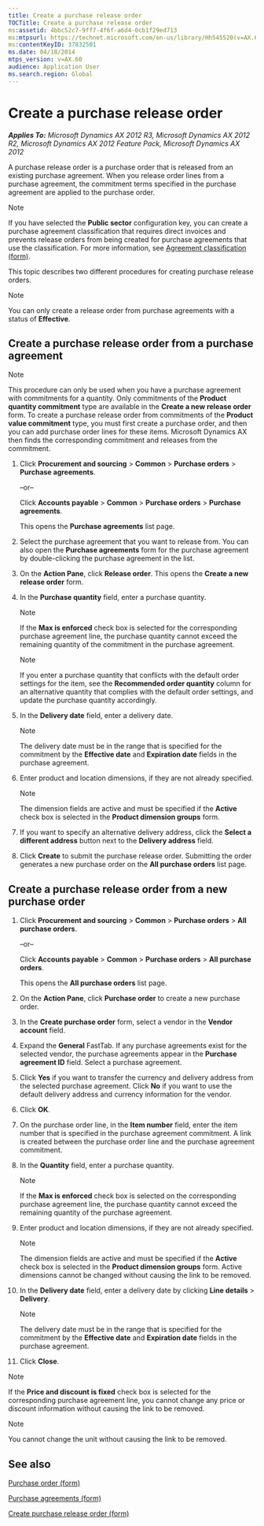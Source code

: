 ```yaml
---
title: Create a purchase release order
TOCTitle: Create a purchase release order
ms:assetid: 4bbc52c7-9ff7-4f6f-a6d4-0cb1f29ed713
ms:mtpsurl: https://technet.microsoft.com/en-us/library/Hh545520(v=AX.60)
ms:contentKeyID: 37832501
ms.date: 04/18/2014
mtps_version: v=AX.60
audience: Application User
ms.search.region: Global
---
```


# Create a purchase release order 


_**Applies To:** Microsoft Dynamics AX 2012 R3, Microsoft Dynamics AX 2012 R2, Microsoft Dynamics AX 2012 Feature Pack, Microsoft Dynamics AX 2012_

A purchase release order is a purchase order that is released from an existing purchase agreement. When you release order lines from a purchase agreement, the commitment terms specified in the purchase agreement are applied to the purchase order.


> [!NOTE]
> <P>If you have selected the <STRONG>Public sector</STRONG> configuration key, you can create a purchase agreement classification that requires direct invoices and prevents release orders from being created for purchase agreements that use the classification. For more information, see <A href="https://technet.microsoft.com/en-us/library/hh802986(v=ax.60)">Agreement classification (form)</A>.</P>



This topic describes two different procedures for creating purchase release orders.


> [!NOTE]
> <P>You can only create a release order from purchase agreements with a status of <STRONG>Effective</STRONG>.</P>



## Create a purchase release order from a purchase agreement


> [!NOTE]
> <P>This procedure can only be used when you have a purchase agreement with commitments for a quantity. Only commitments of the <STRONG>Product quantity commitment</STRONG> type are available in the <STRONG>Create a new release order</STRONG> form. To create a purchase release order from commitments of the <STRONG>Product value commitment</STRONG> type, you must first create a purchase order, and then you can add purchase order lines for these items. Microsoft Dynamics AX then finds the corresponding commitment and releases from the commitment.</P>



1.  Click **Procurement and sourcing** \> **Common** \> **Purchase orders** \> **Purchase agreements**.
    
    –or–
    
    Click **Accounts payable** \> **Common** \> **Purchase orders** \> **Purchase agreements**.
    
    This opens the **Purchase agreements** list page.

2.  Select the purchase agreement that you want to release from. You can also open the **Purchase agreements** form for the purchase agreement by double-clicking the purchase agreement in the list.

3.  On the **Action Pane**, click **Release order**. This opens the **Create a new release order** form.

4.  In the **Purchase quantity** field, enter a purchase quantity.
    

    > [!NOTE]
    > <P>If the <STRONG>Max is enforced</STRONG> check box is selected for the corresponding purchase agreement line, the purchase quantity cannot exceed the remaining quantity of the commitment in the purchase agreement.</P>

    

    > [!NOTE]
    > <P>If you enter a purchase quantity that conflicts with the default order settings for the item, see the <STRONG>Recommended order quantity</STRONG> column for an alternative quantity that complies with the default order settings, and update the purchase quantity accordingly.</P>



5.  In the **Delivery date** field, enter a delivery date.
    

    > [!NOTE]
    > <P>The delivery date must be in the range that is specified for the commitment by the <STRONG>Effective date</STRONG> and <STRONG>Expiration date</STRONG> fields in the purchase agreement.</P>



6.  Enter product and location dimensions, if they are not already specified.
    

    > [!NOTE]
    > <P>The dimension fields are active and must be specified if the <STRONG>Active</STRONG> check box is selected in the <STRONG>Product dimension groups</STRONG> form.</P>



7.  If you want to specify an alternative delivery address, click the **Select a different address** button next to the **Delivery address** field.

8.  Click **Create** to submit the purchase release order. Submitting the order generates a new purchase order on the **All purchase orders** list page.

## Create a purchase release order from a new purchase order

1.  Click **Procurement and sourcing** \> **Common** \> **Purchase orders** \> **All purchase orders**.
    
    –or–
    
    Click **Accounts payable** \> **Common** \> **Purchase orders** \> **All purchase orders**.
    
    This opens the **All purchase orders** list page.

2.  On the **Action Pane**, click **Purchase order** to create a new purchase order.

3.  In the **Create purchase order** form, select a vendor in the **Vendor account** field.

4.  Expand the **General** FastTab. If any purchase agreements exist for the selected vendor, the purchase agreements appear in the **Purchase agreement ID** field. Select a purchase agreement.

5.  Click **Yes** if you want to transfer the currency and delivery address from the selected purchase agreement. Click **No** if you want to use the default delivery address and currency information for the vendor.

6.  Click **OK**.

7.  On the purchase order line, in the **Item number** field, enter the item number that is specified in the purchase agreement commitment. A link is created between the purchase order line and the purchase agreement commitment.

8.  In the **Quantity** field, enter a purchase quantity.
    

    > [!NOTE]
    > <P>If the <STRONG>Max is enforced</STRONG> check box is selected on the corresponding purchase agreement line, the purchase quantity cannot exceed the remaining quantity of the purchase agreement.</P>



9.  Enter product and location dimensions, if they are not already specified.
    

    > [!NOTE]
    > <P>The dimension fields are active and must be specified if the <STRONG>Active</STRONG> check box is selected in the <STRONG>Product dimension groups</STRONG> form. Active dimensions cannot be changed without causing the link to be removed.</P>



10. In the **Delivery date** field, enter a delivery date by clicking **Line details** \> **Delivery**.
    

    > [!NOTE]
    > <P>The delivery date must be in the range that is specified for the commitment by the <STRONG>Effective date</STRONG> and <STRONG>Expiration date</STRONG> fields in the purchase agreement.</P>



11. Click **Close**.


> [!NOTE]
> <P>If the <STRONG>Price and discount is fixed</STRONG> check box is selected for the corresponding purchase agreement line, you cannot change any price or discount information without causing the link to be removed.</P>




> [!NOTE]
> <P>You cannot change the unit without causing the link to be removed.</P>



## See also

[Purchase order (form)](https://technet.microsoft.com/en-us/library/aa557983\(v=ax.60\))

[Purchase agreements (form)](https://technet.microsoft.com/en-us/library/hh209550\(v=ax.60\))

[Create purchase release order (form)](https://technet.microsoft.com/en-us/library/aa588195\(v=ax.60\))

  


